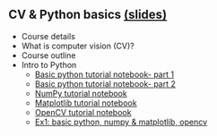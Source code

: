 ## **CV & Python basics** [(slides)](/pages/c_01_basic_CV_and_python/slides/)
   - Course details
   - What is computer vision (CV)?
   - Course outline
   - Intro to Python
     - [Basic python tutorial notebook- part 1](/pages/c_01_basic_CV_and_python/basic_python_tutorial_nb/)
     - [Basic python tutorial notebook- part 2](/pages/c_01_basic_CV_and_python/basic_python_tutorial_part_2_nb/)
     - [NumPy tutorial notebook](/pages/c_01_basic_CV_and_python/NumPy_tutorial_nb/)
     - [Matplotlib tutorial notebook](/pages/c_01_basic_CV_and_python/Matplotlib_tutorial_nb/)
     - [OpenCV tutorial notebook](/pages/c_01_basic_CV_and_python/OpenCV_tutorial_nb/)
     - [Ex1: basic python, numpy & matplotlib, opencv](/pages/c_01_basic_CV_and_python/ex1/)
